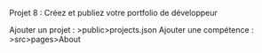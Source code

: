 Projet 8 : Créez et publiez votre portfolio de développeur

Ajouter un projet : >public>projects.json
Ajouter une compétence : >src>pages>About